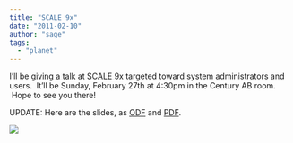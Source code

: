 ```yaml
---
title: "SCALE 9x"
date: "2011-02-10"
author: "sage"
tags: 
  - "planet"
---
```


I’ll be [giving a talk](http://www.socallinuxexpo.org/scale9x/presentations/ceph-petabyte-scale-storage-large-and-small-scale-deployments) at [SCALE 9x](http://www.socallinuxexpo.org/scale9x/) targeted toward system administrators and users.  It’ll be Sunday, February 27th at 4:30pm in the Century AB room.  Hope to see you there!

UPDATE: Here are the slides, as [ODF](http://ceph.newdream.net/presentations/20110227%20scale9x.odp) and [PDF](http://ceph.newdream.net/presentations/20110227%20scale9x.pdf).

![](http://track.hubspot.com/__ptq.gif?a=268973&k=14&bu=http://ceph.com&r=http://ceph.com/updates/scale-9x/&bvt=rss&p=wordpress)
